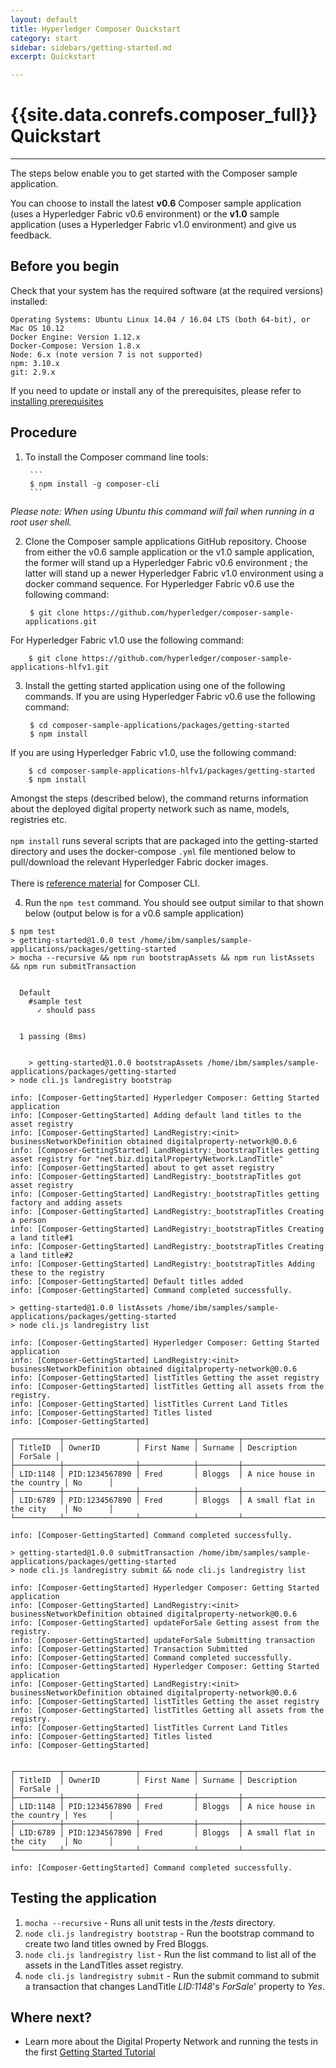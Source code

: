 ```yaml
---
layout: default
title: Hyperledger Composer Quickstart
category: start
sidebar: sidebars/getting-started.md
excerpt: Quickstart

---
```


# {{site.data.conrefs.composer_full}} Quickstart

---

The steps below enable you to get started with the Composer sample application.

<!-- These steps will install the Composer sample application running against Hyperledger Fabric v1.0. To use Hyperledger Fabric v0.6 run the optional command in step 2. -->
You can choose to install the latest **v0.6** Composer sample application (uses a Hyperledger Fabric v0.6 environment) or the **v1.0** sample application (uses a Hyperledger Fabric v1.0 environment) and give us feedback.

## Before you begin

Check that your system has the required software (at the required versions) installed:

```
Operating Systems: Ubuntu Linux 14.04 / 16.04 LTS (both 64-bit), or Mac OS 10.12
Docker Engine: Version 1.12.x
Docker-Compose: Version 1.8.x
Node: 6.x (note version 7 is not supported)
npm: 3.10.x
git: 2.9.x
```

If you need to update or install any of the prerequisites, please refer to [installing prerequisites](../installing/prerequisites.md)

## Procedure

1. To install the Composer command line tools:

        ```
        $ npm install -g composer-cli
        ```
  *Please note: When using Ubuntu this command will fail when running in a root user shell.*

2. Clone the Composer sample applications GitHub repository. Choose from either the v0.6 sample application or the v1.0 sample application, the former will stand up a Hyperledger Fabric v0.6 environment ; the latter will stand up a newer Hyperledger Fabric v1.0 environment using a docker command sequence. For Hyperledger Fabric v0.6 use the following command:

        $ git clone https://github.com/hyperledger/composer-sample-applications.git
  For Hyperledger Fabric v1.0 use the following command:

        $ git clone https://github.com/hyperledger/composer-sample-applications-hlfv1.git

3. Install the getting started application using one of the following commands. If you are using Hyperledger Fabric v0.6 use the following command:

        $ cd composer-sample-applications/packages/getting-started
        $ npm install
  If you are using Hyperledger Fabric v1.0, use the following command:

        $ cd composer-sample-applications-hlfv1/packages/getting-started
        $ npm install
  Amongst the steps (described below), the command returns information about the deployed digital property network such as name, models, registries etc.<br><br>`npm install` runs several scripts that are packaged into the getting-started directory and uses the docker-compose `.yml` file mentioned below to pull/download the relevant Hyperledger Fabric docker images.<br><br>There is [reference material](https://hyperledger.github.io/composer/reference/commands.html) for Composer CLI.

4. Run the `npm test` command. You should see output similar to that shown below (output below is for a v0.6 sample application)

```
$ npm test
> getting-started@1.0.0 test /home/ibm/samples/sample-applications/packages/getting-started
> mocha --recursive && npm run bootstrapAssets && npm run listAssets && npm run submitTransaction


  Default
    #sample test
      ✓ should pass


  1 passing (8ms)


    > getting-started@1.0.0 bootstrapAssets /home/ibm/samples/sample-applications/packages/getting-started
> node cli.js landregistry bootstrap

info: [Composer-GettingStarted] Hyperledger Composer: Getting Started application
info: [Composer-GettingStarted] Adding default land titles to the asset registry
info: [Composer-GettingStarted] LandRegistry:<init> businessNetworkDefinition obtained digitalproperty-network@0.0.6
info: [Composer-GettingStarted] LandRegistry:_bootstrapTitles getting asset registry for "net.biz.digitalPropertyNetwork.LandTitle"
info: [Composer-GettingStarted] about to get asset registry
info: [Composer-GettingStarted] LandRegistry:_bootstrapTitles got asset registry
info: [Composer-GettingStarted] LandRegistry:_bootstrapTitles getting factory and adding assets
info: [Composer-GettingStarted] LandRegistry:_bootstrapTitles Creating a person
info: [Composer-GettingStarted] LandRegistry:_bootstrapTitles Creating a land title#1
info: [Composer-GettingStarted] LandRegistry:_bootstrapTitles Creating a land title#2
info: [Composer-GettingStarted] LandRegistry:_bootstrapTitles Adding these to the registry
info: [Composer-GettingStarted] Default titles added
info: [Composer-GettingStarted] Command completed successfully.

> getting-started@1.0.0 listAssets /home/ibm/samples/sample-applications/packages/getting-started
> node cli.js landregistry list

info: [Composer-GettingStarted] Hyperledger Composer: Getting Started application
info: [Composer-GettingStarted] LandRegistry:<init> businessNetworkDefinition obtained digitalproperty-network@0.0.6
info: [Composer-GettingStarted] listTitles Getting the asset registry
info: [Composer-GettingStarted] listTitles Getting all assets from the registry.
info: [Composer-GettingStarted] listTitles Current Land Titles
info: [Composer-GettingStarted] Titles listed
info: [Composer-GettingStarted]

┌──────────┬────────────────┬────────────┬─────────┬─────────────────────────────┬─────────┐
│ TitleID  │ OwnerID        │ First Name │ Surname │ Description                 │ ForSale │
├──────────┼────────────────┼────────────┼─────────┼─────────────────────────────┼─────────┤
│ LID:1148 │ PID:1234567890 │ Fred       │ Bloggs  │ A nice house in the country │ No      │
├──────────┼────────────────┼────────────┼─────────┼─────────────────────────────┼─────────┤
│ LID:6789 │ PID:1234567890 │ Fred       │ Bloggs  │ A small flat in the city    │ No      │
└──────────┴────────────────┴────────────┴─────────┴─────────────────────────────┴─────────┘

info: [Composer-GettingStarted] Command completed successfully.

> getting-started@1.0.0 submitTransaction /home/ibm/samples/sample-applications/packages/getting-started
> node cli.js landregistry submit && node cli.js landregistry list

info: [Composer-GettingStarted] Hyperledger Composer: Getting Started application
info: [Composer-GettingStarted] LandRegistry:<init> businessNetworkDefinition obtained digitalproperty-network@0.0.6
info: [Composer-GettingStarted] updateForSale Getting assest from the registry.
info: [Composer-GettingStarted] updateForSale Submitting transaction
info: [Composer-GettingStarted] Transaction Submitted
info: [Composer-GettingStarted] Command completed successfully.
info: [Composer-GettingStarted] Hyperledger Composer: Getting Started application
info: [Composer-GettingStarted] LandRegistry:<init> businessNetworkDefinition obtained digitalproperty-network@0.0.6
info: [Composer-GettingStarted] listTitles Getting the asset registry
info: [Composer-GettingStarted] listTitles Getting all assets from the registry.
info: [Composer-GettingStarted] listTitles Current Land Titles
info: [Composer-GettingStarted] Titles listed
info: [Composer-GettingStarted]


┌──────────┬────────────────┬────────────┬─────────┬─────────────────────────────┬─────────┐
│ TitleID  │ OwnerID        │ First Name │ Surname │ Description                 │ ForSale │
├──────────┼────────────────┼────────────┼─────────┼─────────────────────────────┼─────────┤
│ LID:1148 │ PID:1234567890 │ Fred       │ Bloggs  │ A nice house in the country │ Yes     │
├──────────┼────────────────┼────────────┼─────────┼─────────────────────────────┼─────────┤
│ LID:6789 │ PID:1234567890 │ Fred       │ Bloggs  │ A small flat in the city    │ No      │
└──────────┴────────────────┴────────────┴─────────┴─────────────────────────────┴─────────┘

info: [Composer-GettingStarted] Command completed successfully.

```

## Testing the application

1. `mocha --recursive` - Runs all unit tests in the */tests* directory.
2. `node cli.js landregistry bootstrap` - Run the bootstrap command to create two land titles owned by Fred Bloggs.
3. `node cli.js landregistry list` - Run the list command to list all of the assets in the LandTitles asset registry.
4. `node cli.js landregistry submit` - Run the submit command to submit a transaction that changes LandTitle *LID:1148*'s *ForSale*' property to *Yes*.

## Where next?

* Learn more about the Digital Property Network and running the tests in the first [Getting Started Tutorial](../tutorials/getting-started-cmd-line.md)
